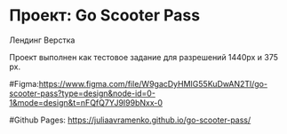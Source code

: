# Проект: Go Scooter Pass
Лендинг 
Верстка

Проект выполнен как тестовое задание для разрешений 1440px и 375 px.

#Figma:https://www.figma.com/file/W9gacDyHMIG55KuDwAN2Tl/go-scooter-pass?type=design&node-id=0-1&mode=design&t=nFQfQ7YJ9I99bNxx-0

#Github Pages:  https://juliaavramenko.github.io/go-scooter-pass/

